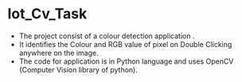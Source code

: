 # Iot_Cv_Task 

* The project consist of a colour detection application .
* It identifies the Colour and RGB value of pixel on Double Clicking anywhere on the image.
* The code for application is in Python language and uses OpenCV (Computer Vision library of python).
